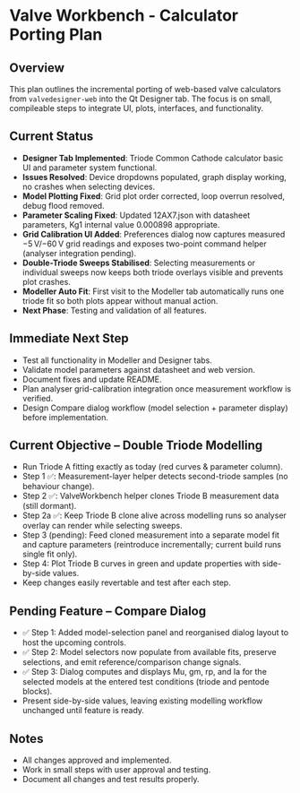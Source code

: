 # Valve Workbench - Calculator Porting Plan

## Overview
This plan outlines the incremental porting of web-based valve calculators from `valvedesigner-web` into the Qt Designer tab. The focus is on small, compileable steps to integrate UI, plots, interfaces, and functionality.

## Current Status
- **Designer Tab Implemented**: Triode Common Cathode calculator basic UI and parameter system functional.
- **Issues Resolved**: Device dropdowns populated, graph display working, no crashes when selecting devices.
- **Model Plotting Fixed**: Grid plot order corrected, loop overrun resolved, debug flood removed.
- **Parameter Scaling Fixed**: Updated 12AX7.json with datasheet parameters, Kg1 internal value 0.000898 appropriate.
- **Grid Calibration UI Added**: Preferences dialog now captures measured −5 V/−60 V grid readings and exposes two-point command helper (analyser integration pending).
- **Double-Triode Sweeps Stabilised**: Selecting measurements or individual sweeps now keeps both triode overlays visible and prevents plot crashes.
- **Modeller Auto Fit**: First visit to the Modeller tab automatically runs one triode fit so both plots appear without manual action.
- **Next Phase**: Testing and validation of all features.

## Immediate Next Step
- Test all functionality in Modeller and Designer tabs.
- Validate model parameters against datasheet and web version.
- Document fixes and update README.
- Plan analyser grid-calibration integration once measurement workflow is verified.
- Design Compare dialog workflow (model selection + parameter display) before implementation.

## Current Objective – Double Triode Modelling
- Run Triode A fitting exactly as today (red curves & parameter column).
- Step 1 ✅: Measurement-layer helper detects second-triode samples (no behaviour change).
- Step 2 ✅: ValveWorkbench helper clones Triode B measurement data (still dormant).
- Step 2a ✅: Keep Triode B clone alive across modelling runs so analyser overlay can render while selecting sweeps.
- Step 3 (pending): Feed cloned measurement into a separate model fit and capture parameters (reintroduce incrementally; current build runs single fit only).
- Step 4: Plot Triode B curves in green and update properties with side-by-side values.
- Keep changes easily revertable and test after each step.

## Pending Feature – Compare Dialog
- ✅ Step 1: Added model-selection panel and reorganised dialog layout to host the upcoming controls.
- ✅ Step 2: Model selectors now populate from available fits, preserve selections, and emit reference/comparison change signals.
- ✅ Step 3: Dialog computes and displays Mu, gm, rp, and Ia for the selected models at the entered test conditions (triode and pentode blocks).
- Present side-by-side values, leaving existing modelling workflow unchanged until feature is ready.

## Notes
- All changes approved and implemented.
- Work in small steps with user approval and testing.
- Document all changes and test results properly.
